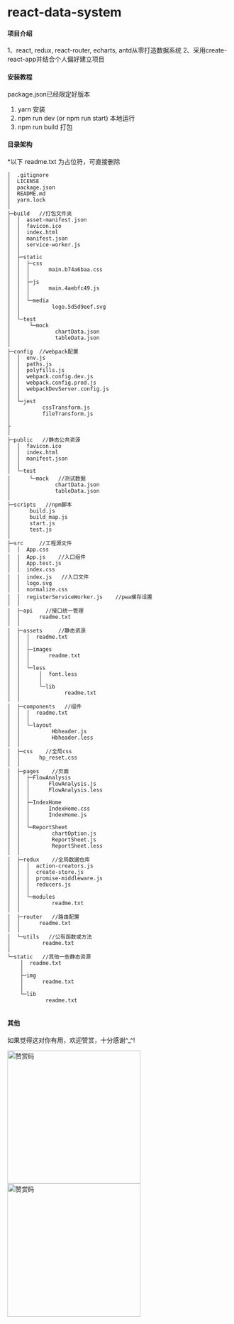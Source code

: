 # react-data-system

#### 项目介绍
1、react, redux, react-router, echarts, antd从零打造数据系统
2、采用create-react-app并结合个人偏好建立项目

#### 安装教程
package.json已经限定好版本

1. yarn 安装
2. npm run dev  (or  npm run start)   本地运行
3. npm run build  打包


#### 目录架构
*以下 readme.txt 为占位符，可直接删除

```
│  .gitignore
│  LICENSE
│  package.json
│  README.md
│  yarn.lock
│  
├─build   //打包文件夹
│  │  asset-manifest.json
│  │  favicon.ico
│  │  index.html
│  │  manifest.json
│  │  service-worker.js
│  │  
│  ├─static
│  │  ├─css
│  │  │      main.b74a6baa.css
│  │  │      
│  │  ├─js
│  │  │      main.4aebfc49.js
│  │  │      
│  │  └─media
│  │          logo.5d5d9eef.svg
│  │          
│  └─test
│      └─mock  
│              chartData.json
│              tableData.json
│              
├─config  //webpack配置
│  │  env.js
│  │  paths.js
│  │  polyfills.js
│  │  webpack.config.dev.js
│  │  webpack.config.prod.js
│  │  webpackDevServer.config.js
│  │  
│  └─jest
│          cssTransform.js
│          fileTransform.js
│          
├
│                  
├─public   //静态公共资源
│  │  favicon.ico
│  │  index.html
│  │  manifest.json
│  │  
│  └─test
│      └─mock   //测试数据
│              chartData.json
│              tableData.json
│              
├─scripts   //npm脚本
│      build.js
│      build_map.js
│      start.js
│      test.js
│      
├─src     //工程源文件
│  │  App.css
│  │  App.js    //入口组件
│  │  App.test.js
│  │  index.css
│  │  index.js   //入口文件
│  │  logo.svg
│  │  normalize.css
│  │  registerServiceWorker.js    //pwa缓存设置
│  │  
│  ├─api    //接口统一管理
│  │      readme.txt
│  │      
│  ├─assets     //静态资源
│  │  │  readme.txt
│  │  │  
│  │  ├─images
│  │  │      readme.txt
│  │  │      
│  │  └─less
│  │      │  font.less
│  │      │  
│  │      └─lib
│  │              readme.txt
│  │              
│  ├─components   //组件
│  │  │  readme.txt
│  │  │  
│  │  └─layout
│  │          Hbheader.js
│  │          Hbheader.less
│  │          
│  ├─css    //全局css
│  │      hp_reset.css
│  │      
│  ├─pages    //页面
│  │  ├─FlowAnalysis
│  │  │      FlowAnalysis.js
│  │  │      FlowAnalysis.less
│  │  │      
│  │  ├─IndexHome
│  │  │      IndexHome.css
│  │  │      IndexHome.js
│  │  │      
│  │  └─ReportSheet
│  │          chartOption.js
│  │          ReportSheet.js
│  │          ReportSheet.less
│  │          
│  ├─redux    //全局数据仓库
│  │  │  action-creators.js
│  │  │  create-store.js
│  │  │  promise-middleware.js
│  │  │  reducers.js
│  │  │  
│  │  └─modules
│  │          readme.txt
│  │          
│  ├─router   //路由配置
│  │      readme.txt
│  │      
│  └─utils   //公有函数或方法
│          readme.txt
│          
└─static   //其他一些静态资源
    │  readme.txt
    │  
    ├─img
    │      readme.txt
    │      
    └─lib
            readme.txt
            
```

#### 其他


如果觉得这对你有用，欢迎赞赏，十分感谢^_^!

<img src="https://note.youdao.com/yws/public/resource/44d039a6b5a80a951a6b91c1ec68edc8/xmlnote/WEBRESOURCE8eedffa282631eac107e518740c03d3c/786" width="300" alt="赞赏码">
<img src="https://note.youdao.com/yws/public/resource/44d039a6b5a80a951a6b91c1ec68edc8/xmlnote/WEBRESOURCE52aad7fb56944972d96a60a02bc1fdf4/788" width="300" alt="赞赏码">
